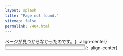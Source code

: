 ```yaml
---
layout: splash
title: "Page not found."
sitemap: false
permalink: /404.html
---
```

ページが見つからなかったのです。{: .align-center}  
![now loading pink](/img/loading-bar-pink.gif){: .align-center}
